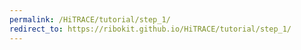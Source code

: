 ```yaml
---
permalink: /HiTRACE/tutorial/step_1/
redirect_to: https://ribokit.github.io/HiTRACE/tutorial/step_1/
---
```

